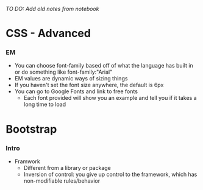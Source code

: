 _TO DO: Add old notes from notebook_


# CSS - Advanced
### EM
* You can choose font-family based off of what the language has built in or do something like font-family:"Arial"
* EM values are dynamic ways of sizing things
* If you haven't set the font size anywhere, the default is 6px
* You can go to Google Fonts and link to free fonts
  * Each font provided will show you an example and tell you if it takes a long time to load


# Bootstrap
### Intro
* Framwork
  * Different from a library or package
  * Inversion of control: you give up control to the framework, which has non-modifiable rules/behavior
